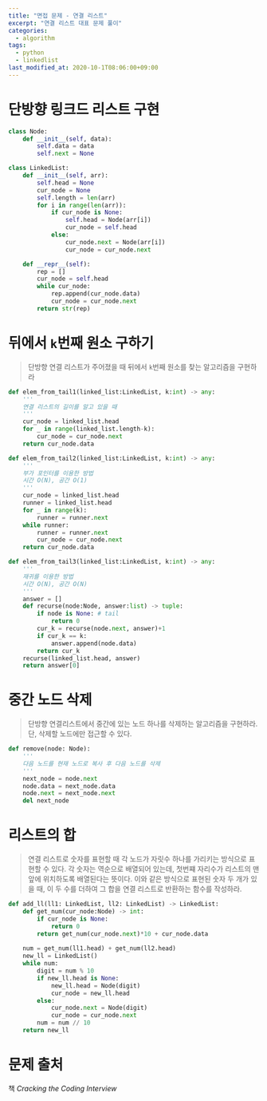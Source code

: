 ```yaml
---
title: "면접 문제 - 연결 리스트"
excerpt: "연결 리스트 대표 문제 풀이"
categories:
  - algorithm
tags:
  - python
  - linkedlist
last_modified_at: 2020-10-1T08:06:00+09:00
---
```

# 단방향 링크드 리스트 구현

```python
class Node:
    def __init__(self, data):
        self.data = data
        self.next = None

class LinkedList:
    def __init__(self, arr):
        self.head = None
        cur_node = None
        self.length = len(arr)
        for i in range(len(arr)):
            if cur_node is None:
                self.head = Node(arr[i])
                cur_node = self.head
            else:
                cur_node.next = Node(arr[i])
                cur_node = cur_node.next

    def __repr__(self):
        rep = []
        cur_node = self.head
        while cur_node:
            rep.append(cur_node.data)
            cur_node = cur_node.next
        return str(rep)
```
# 뒤에서 `k`번째 원소 구하기
> 단방향 연결 리스트가 주어졌을 때 뒤에서 `k`번째 원소를 찾는 알고리즘을 구현하라

```python
def elem_from_tail1(linked_list:LinkedList, k:int) -> any:
    '''
    연결 리스트의 길이를 알고 있을 때
    '''
    cur_node = linked_list.head
    for _ in range(linked_list.length-k):
        cur_node = cur_node.next
    return cur_node.data

def elem_from_tail2(linked_list:LinkedList, k:int) -> any:
    '''
    부가 포인터를 이용한 방법
    시간 O(N), 공간 O(1)
    '''
    cur_node = linked_list.head
    runner = linked_list.head
    for _ in range(k):
        runner = runner.next
    while runner:
        runner = runner.next
        cur_node = cur_node.next
    return cur_node.data

def elem_from_tail3(linked_list:LinkedList, k:int) -> any:
    '''
    재귀를 이용한 방법
    시간 O(N), 공간 O(N)
    '''
    answer = []
    def recurse(node:Node, answer:list) -> tuple:
        if node is None: # tail
            return 0
        cur_k = recurse(node.next, answer)+1
        if cur_k == k:
            answer.append(node.data)
        return cur_k
    recurse(linked_list.head, answer)
    return answer[0]
```

# 중간 노드 삭제
> 단방향 연결리스트에서 중간에 있는 노드 하나를 삭제하는 알고리즘을 구현하라. 단, 삭제할 노드에만 접근할 수 있다.

```python
def remove(node: Node):
    '''
    다음 노드를 현재 노드로 복사 후 다음 노드를 삭제
    '''
    next_node = node.next
    node.data = next_node.data
    node.next = next_node.next
    del next_node
```

# 리스트의 합
> 연결 리스트로 숫자를 표현할 때 각 노드가 자릿수 하나를 가리키는 방식으로 표현할 수 있다. 각 숫자는 역순으로 배열되어 있는데, 첫번쨰 자리수가 리스트의 맨 앞에 위치하도록 배열된다는 뜻이다. 이와 같은 방식으로 표현된 숫자 두 개가 있을 때, 이 두 수를 더하여 그 합을 연결 리스트로 반환하는 함수를 작성하라.

```python
def add_ll(ll1: LinkedList, ll2: LinkedList) -> LinkedList:
    def get_num(cur_node:Node) -> int:
        if cur_node is None:
            return 0
        return get_num(cur_node.next)*10 + cur_node.data
        
    num = get_num(ll1.head) + get_num(ll2.head)
    new_ll = LinkedList()
    while num:
        digit = num % 10
        if new_ll.head is None:
            new_ll.head = Node(digit)
            cur_node = new_ll.head
        else:    
            cur_node.next = Node(digit)
            cur_node = cur_node.next
        num = num // 10
    return new_ll
```

# 문제 출처
책 *Cracking the Coding Interview*